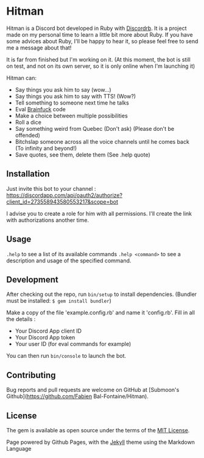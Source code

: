 # Hitman

Hitman is a Discord bot developed in Ruby with [Discordrb](https://github.com/meew0/discordrb).
It is a project made on my personal time to learn a little bit more about Ruby. If you have some advices about Ruby, I'll be happy to hear it, so please feel free to send me a message about that! 

It is far from finished but I'm working on it.
(At this moment, the bot is still on test, and not on its own server, so it is only online when I'm launching it)

Hitman can:
- Say things you ask him to say (wow...)
- Say things you ask him to say with TTS! (Wow?)
- Tell something to someone next time he talks
- Eval [Brainfuck](https://esolangs.org/wiki/Brainfuck) code
- Make a choice between multiple possibilities
- Roll a dice
- Say something weird from Quebec (Don't ask) (Please don't be offended)
- Bitchslap someone across all the voice channels until he comes back (To infinity and beyond!)
- Save quotes, see them, delete them (See .help quote)

## Installation
Just invite this bot to your channel : https://discordapp.com/api/oauth2/authorize?client_id=273558943580553217&scope=bot

I advise you to create a role for him with all permissions. I'll create the link with authorizations another time.
## Usage

`.help` to see a list of its available commands
`.help <command>` to see a description and usage of the specified command.

## Development

After checking out the repo, run `bin/setup` to install dependencies. (Bundler must be installed: `$ gem install bundler`)

Make a copy of the file 'example.config.rb' and name it 'config.rb'.
Fill in all the details : 
- Your Discord App client ID
- Your Discord App token
- Your user ID (for eval commands for example)

You can then run `bin/console` to launch the bot.


## Contributing

Bug reports and pull requests are welcome on GitHub at [Submoon's Github](https://github.com/Fabien Bal-Fontaine/Hitman).


## License

The gem is available as open source under the terms of the [MIT License](http://opensource.org/licenses/MIT).

Page powered by Github Pages, with the [Jekyll](https://jekyllrb.com/) theme using the Markdown Language
